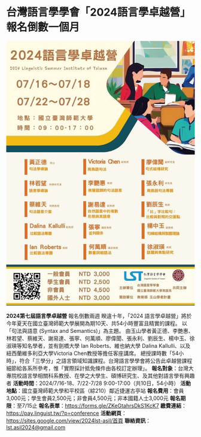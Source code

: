 # 台灣語言學學會「2024語言學卓越營」報名倒數一個月

![20240615](images/20240615.jpg)

**2024第七屆語言學卓越營**
報名倒數兩週
睽違十年，「2024 語言學卓越營」將於今年夏天在國立臺灣師範大學展開為期10天、共54小時豐富且精實的課程。
以「句法與語意 (Syntax and Semantics)」為主題。
由玉山學者黃正德、李艷惠、林若望、蔡維天、謝易達、張寧、何萬順、廖偉聞、張永利、劉辰生、楊中玉、徐淑瑛等知名學者，並有劍橋大學 Ian Roberts、維也納大學 Dalina Kallulli、以及紐西蘭維多利亞大學Victoria Chen教授等擔任客座講席。
總授課時數「54小時」，符合「三學分」之語言領域知識課程。台灣語言學學會將公告此卓越營課程細節給各系所參考，惟「實際採計抵免條件由各校訂定辦理」。
**報名對象**：台灣大專院校語言學相關科系教授、在學之大學生、碩博研究生、及其他對語言學有興趣者
**活動時間**：2024/7/16-18、7/22-7/28 9:00-17:00（共10日，54小時）
**活動地點**：國立臺灣師範大學和平校區（綜210）鄰近捷運古亭站
**報名費用**：會員3,000元；學生會員2,500元；非會員4,500元；非本國籍人士3,000元
**報名期限**：至7/15止
**報名表單**：https://forms.gle/ZKeGtahrsDkS1KcK7
**繳費連結**：https://pay.linguist.tw/?p=conference
**活動網頁**：https://sites.google.com/view/2024lst-asil/首頁
**聯絡資訊**：lst.asil2024@gmail.com